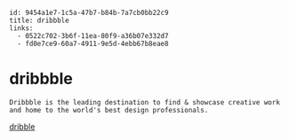 ```
id: 9454a1e7-1c5a-47b7-b84b-7a7cb0bb22c9
title: dribbble
links:
  - 0522c702-3b6f-11ea-80f9-a36b07e332d7
  - fd0e7ce9-60a7-4911-9e5d-4ebb67b8eae8
```

# dribbble

```
Dribbble is the leading destination to find & showcase creative work and home to the world's best design professionals.
```
[dribble][1]


[1]: https://dribble.com

